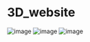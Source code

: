 # 3D_website
 ![image](https://github.com/user-attachments/assets/8c5fdb98-680e-4d65-89b2-81f75ece7c95)
 ![image](https://github.com/user-attachments/assets/ac5112cb-a471-4b1b-9552-37ce30e205b2)
 ![image](https://github.com/user-attachments/assets/d486a2b7-35d7-4602-8142-98f140a1bfa4)



